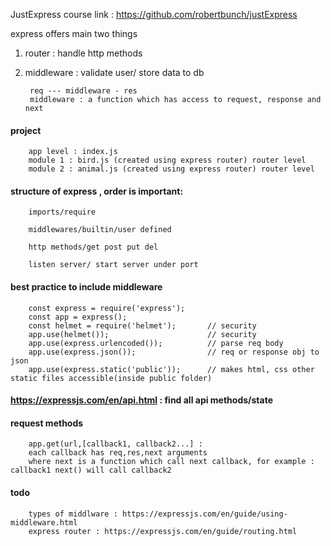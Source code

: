 JustExpress course link : https://github.com/robertbunch/justExpress


express offers main two things 

1. router : handle http methods

2. middleware : validate user/ store data to db

        req --- middleware - res
        middleware : a function which has access to request, response and next 

#### project 

        app level : index.js
        module 1 : bird.js (created using express router) router level
        module 2 : animal.js (created using express router) router level

#### structure of express , order is important:

        imports/require

        middlewares/builtin/user defined

        http methods/get post put del

        listen server/ start server under port

#### best practice to include middleware



        const express = require('express');
        const app = express();
        const helmet = require('helmet');       // security
        app.use(helmet());                      // security
        app.use(express.urlencoded());          // parse req body
        app.use(express.json());                // req or response obj to json
        app.use(express.static('public'));      // makes html, css other static files accessible(inside public folder)


#### https://expressjs.com/en/api.html  : find all api methods/state

#### request methods

        app.get(url,[callback1, callback2...] : 
        each callback has req,res,next arguments
        where next is a function which call next callback, for example : callback1 next() will call callback2
        

#### todo


        types of middlware : https://expressjs.com/en/guide/using-middleware.html  
        express router : https://expressjs.com/en/guide/routing.html
